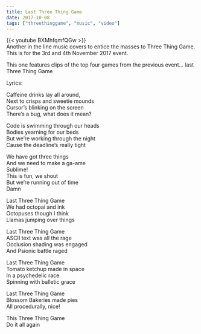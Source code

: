 ```yaml
---
title: Last Three Thing Game
date: 2017-10-08
tags: ["threethinggame", "music", "video"]
---
```

{{< youtube BXMhfqmfQGw >}}
<br/>
Another in the line music covers to entice the masses to Three Thing Game. This is for the 3rd and 4th November 2017  event.

<!--more-->

This one features clips of the top four games from the previous event... last Three Thing Game

Lyrics:

Caffeine drinks lay all around,  
Next to crisps and sweetie mounds  
Cursor’s blinking on the screen  
There’s a bug, what does it mean?

Code is swimming through our heads  
Bodies yearning for our beds  
But we’re working through the night  
Cause the deadline’s really tight  

We have got three things  
And we need to make a ga-ame  
Sublime!  
This is fun, we shout  
But we’re running out of time  
Damn  

Last Three Thing Game  
We had octopai and ink  
Octopuses though I think  
Llamas jumping over things  

Last Three Thing Game  
ASCII text was all the rage  
Occlusion shading was engaged  
And Psionic battle raged  

Last Three Thing Game  
Tomato ketchup made in space  
In a psychedelic race  
Spinning with balletic grace  

Last Three Thing Game  
Blossom Bakeries made pies  
All procedurally, nice!  

This Three Thing Game  
Do it all again  